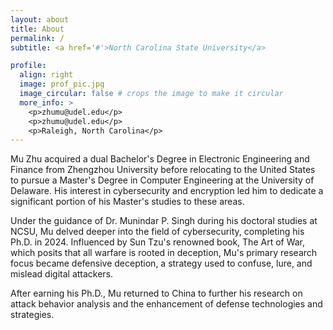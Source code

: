 ```yaml
---
layout: about
title: About
permalink: /
subtitle: <a href='#'>North Carolina State University</a>

profile:
  align: right
  image: prof_pic.jpg
  image_circular: false # crops the image to make it circular
  more_info: >
    <p>zhumu@udel.edu</p>
    <p>zhumu@udel.edu</p>
    <p>Raleigh, North Carolina</p>
---
```


Mu Zhu acquired a dual Bachelor's Degree in Electronic Engineering and Finance from Zhengzhou University before relocating to the United States to pursue a Master's Degree in Computer Engineering at the University of Delaware. His interest in cybersecurity and encryption led him to dedicate a significant portion of his Master's studies to these areas.

Under the guidance of Dr. Munindar P. Singh during his doctoral studies at NCSU, Mu delved deeper into the field of cybersecurity, completing his Ph.D. in 2024. Influenced by Sun Tzu's renowned book, The Art of War, which posits that all warfare is rooted in deception, Mu's primary research focus became defensive deception, a strategy used to confuse, lure, and mislead digital attackers.

After earning his Ph.D., Mu returned to China to further his research on attack behavior analysis and the enhancement of defense technologies and strategies.
